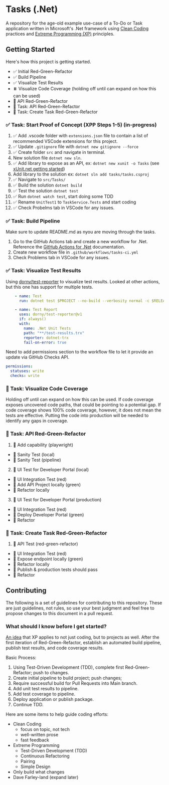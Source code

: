 # Tasks (.Net)

A repository for the age-old example use-case of a To-Do or Task application written in Microsoft's .Net framework using [Clean Coding](cleancoders.com) practices and [Extreme Programming (XP)](https://martinfowler.com/bliki/ExtremeProgramming.html) principles.

## Getting Started

Here's how this project is getting started.

- ✅ Initial Red-Green-Refactor
- ✅ Build Pipeline
- ✅ Visualize Test Results
- ⏸️ Visualize Code Coverage (holding off until can expand on how this can be used)
- 🔲 API Red-Green-Refactor
- 🔲 Task: API Red-Green-Refactor
- 🔲 Task: Create Task Red-Green-Refactor

### ✅ Task: Start Proof of Concept (XPP Steps 1-5) (in-progress)

1. ✅ Add .vscode folder with `extensions.json` file to contain a list of recommended VSCode extensions for this project.
2. ✅ Update `.gitignore` file with `dotnet new gitignore --force`
3. ✅ Create folder `src` and navigate in terminal.
4. New solution file `dotnet new sln`.
5. ✅ Add library to expose as an API, ex: `dotnet new xunit -o Tasks` (see [xUnit.net getting started](https://xunit.net/docs/getting-started/netcore/cmdline))
6. Add library to the solution ex: `dotnet sln add tasks/tasks.csproj`
7. ✅ Navigate to `src/Tasks/`
8. ✅ Build the solution `dotnet build`
9. ✅ Test the solution `dotnet test`
10. ✅ Run `dotnet watch test`, start doing some TDD
11. ✅ Rename `UnitTest1` to `TaskService.Tests` and start coding
12. ✅ Check Probelms tab in VSCode for any issues.

### ✅ Task: Build Pipeline

Make sure to update README.md as nyou are moving through the tasks.

1. Go to the GitHub Actions tab and create a new workflow for .Net. Reference the [GitHub Actions for .Net](https://docs.github.com/en/actions/automating-builds-and-tests/building-and-testing-net) documentation.
2. Create new workflow file in `.github/workflows/tasks-ci.yml`
3. Check Problems tab in VSCode for any issues.

### ✅ Task: Visualize Test Results

Using [dorny/test-reporter](https://github.com/dorny/test-reporter) to visualize test results. Looked at other actions, but this one has support for multiple tests.

```yml
    - name: Test
      run: dotnet test $PROJECT --no-build --verbosity normal -c $RELEASE --logger "trx;LogFileName=test-results.trx"

    - name: Test Report
      uses: dorny/test-reporter@v1
      if: always()
      with:
        name: .Net Unit Tests
        path: "**/test-results.trx"
        reporter: dotnet-trx
        fail-on-error: true
```

Need to add permissions section to the workflow file to let it provide an update via GitHub Checks API.

```yml
permissions:
  statuses: write
  checks: write
```

### 🔲 Task: Visualize Code Coverage

Holding off until can expand on how this can be used. If code coverage exposes uncovered code paths, that could be pointing to a potential gap.
If code coverage shows 100% code coverage, however, it does not mean the tests are effective. Putting the code into production will be needed to
identify any gaps in coverage.

### 🔲 Task: API Red-Green-Refactor

1. 🔲 Add capability (playwright)
  - 🔲 Sanity Test (local)
  - 🔲 Sanity Test (pipeline)
2. 🔲 UI Test for Developer Portal (local)
  - 🔲 UI Integration Test (red)
  - 🔲 Add API Project locally (green)
  - 🔲 Refactor locally
3. 🔲 UI Test for Developer Portal (production)
  - 🔲 UI Integration Test (red)
  - 🔲 Deploy Developer Portal (green)
  - 🔲 Refactor


### 🔲 Task: Create Task Red-Green-Refactor

1. 🔲 API Test (red-green-refactor)
  - 🔲 UI Integration Test (red)
  - 🔲 Expose endpoint locally (green)
  - 🔲 Refactor locally
  - 🔲 Publish & production tests should pass
  - 🔲 Refactor

## Contributing

The following is a set of guidelines for contributing to this repository. These are just guidelines, not rules, so use your best judgment and feel free to propose changes to this document in a pull request.

### What should I know before I get started?

[An idea](https://boster.dev/thoughts/extreme-programming-projects/) that XP applies to not just coding, but to projects as well. After the first iteration of Red-Green-Refactor, establish an automated build pipeline, publish test results, and code coverage results.

Basic Process:

1. Using Test-Driven Development (TDD), complete first Red-Green-Refactor; push to changes.
2. Create initial pipeline to build project; push changes;
3. Require successful build for Pull Requests into Main branch.
4. Add unit test results to pipeline.
5. Add test coverage to pipeline.
6. Deploy application or publish package.
7. Continue TDD.

Here are some items to help guide coding efforts:

- Clean Coding
  - focus on topic, not tech
  - well-written prose
  - fast feedback
- Extreme Programming
  - Test-Driven Development (TDD)
  - Continuous Refactoring
  - Pairing
  - Simple Design
- Only build what changes
- Dave Farley-land (expand later)
